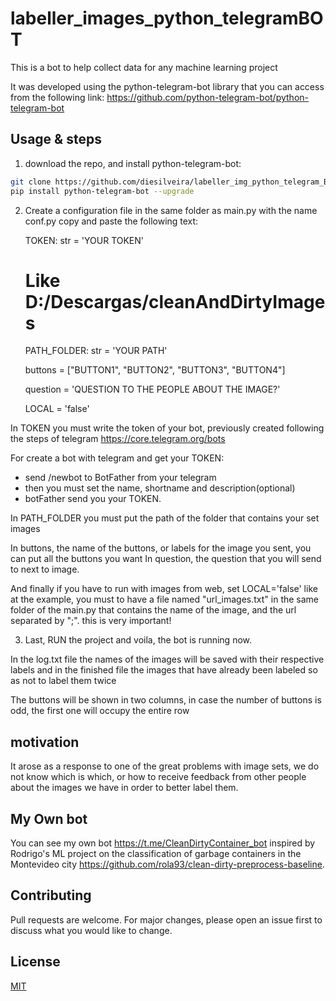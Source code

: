 # labeller_images_python_telegramBOT

This is a bot to help collect data for any machine learning project

It was developed using the python-telegram-bot library that you can access from the following link: https://github.com/python-telegram-bot/python-telegram-bot

## Usage & steps
1. download the repo, and install python-telegram-bot:

```bash
git clone https://github.com/diesilveira/labeller_img_python_telegram_BOT.git
pip install python-telegram-bot --upgrade
```

2. Create a configuration file in the same folder as main.py with the name conf.py
copy and paste the following text:

    TOKEN: str = 'YOUR TOKEN'

    # Like D:/Descargas/cleanAndDirtyImages
    PATH_FOLDER: str = 'YOUR PATH'
    
    buttons = ["BUTTON1", "BUTTON2", "BUTTON3", "BUTTON4"]
    
    question = 'QUESTION TO THE PEOPLE ABOUT THE IMAGE?'
    
    LOCAL = 'false'

In TOKEN you must write the token of your bot, previously created following the steps of telegram
https://core.telegram.org/bots

  For create a bot with telegram and get your TOKEN:
  * send /newbot to BotFather from your telegram
  * then you must set the name, shortname and description(optional)
  * botFather send you your TOKEN.
  
In PATH_FOLDER you must put the path of the folder that contains your set images

In buttons, the name of the buttons, or labels for the image you sent, you can put all the buttons you want
In question, the question that you will send to next to image.

And finally if you have to run with images from web, set LOCAL='false' like at the example, you must to have a file named "url_images.txt" in the same folder of the main.py that contains the name of the image, and the url separated by ";". this is very important!

3. Last, RUN the project and voila, the bot is running now.

In the log.txt file the names of the images will be saved with their respective labels and in the finished file the images that have already been labeled so as not to label them twice

The buttons will be shown in two columns, in case the number of buttons is odd, the first one will occupy the entire row

## motivation
It arose as a response to one of the great problems with image sets, we do not know which is which, or how to receive feedback from other people about the images we have in order to better label them.

## My Own bot
You can see my own bot https://t.me/CleanDirtyContainer_bot inspired by Rodrigo's ML project on the classification of garbage containers in the Montevideo city https://github.com/rola93/clean-dirty-preprocess-baseline.

## Contributing
Pull requests are welcome. For major changes, please open an issue first to discuss what you would like to change.

## License
[MIT](https://choosealicense.com/licenses/mit/)
